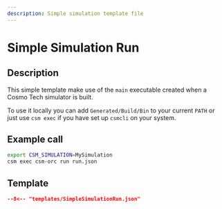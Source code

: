 ```yaml
---
description: Simple simulation template file
---
```


# Simple Simulation Run

## Description

This simple template make use of the `main` executable created when a Cosmo Tech simulator is built.

To use it locally you can add `Generated/Build/Bin` to your current `PATH` or just use `csm exec` if you have set
up `csmcli` on your system.

## Example call

```bash
export CSM_SIMULATION=MySimulation
csm exec csm-orc run run.json
```

## Template

```json title="run.json" linenums="1"
--8<-- "templates/SimpleSimulationRun.json"
```
